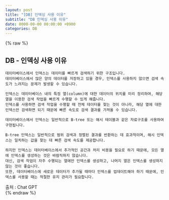 ```yaml
---  
layout: post  
title: "[DB] 인덱싱 사용 이유"  
subtitle: "DB 인덱싱 사용 이유"  
date: 0000-00-00 00:00:00 +0900  
categories: DB  
---  
```

{% raw %}  
## DB - 인덱싱 사용 이유  
  
	데이터베이스에서 인덱스는 데이터를 빠르게 검색하기 위한 구조입니다.  
	데이터베이스에서 많은 양의 데이터를 저장하고 있을 경우, 인덱스를 사용하지 않으면 검색 속도가 느려지는 문제가 발생할 수 있습니다.  
  
	인덱스는 데이터베이스 내의 특정 열(column)에 대한 데이터의 위치를 미리 정리하여, 해당 열을 이용한 검색 작업을 빠르게 수행할 수 있게 해줍니다.  
	인덱스를 사용하면 검색 작업을 수행할 때 전체 데이터를 찾는 것이 아니라, 해당 열에 대한 인덱스만 검색하면 되기 때문에 빠른 속도로 검색 결과를 가져올 수 있습니다.  
  
	데이터베이스에서 인덱스는 일반적으로 B-tree 또는 해시 테이블과 같은 자료구조를 사용하여 구현됩니다.  
  
	B-tree 인덱스는 일반적으로 범위 검색과 정렬된 결과를 반환하는 데 효과적이며, 해시 인덱스는 일치하는 값을 찾는 데 빠른 검색 속도를 제공합니다.  
  
	하지만 인덱스는 데이터베이스에서 추가적인 공간과 처리 비용을 필요로 하기 때문에, 모든 열에 인덱스를 생성하는 것은 바람직하지 않습니다.  
	대신, 검색 작업이 자주 수행되는 열에만 인덱스를 생성하고, 나머지 열은 인덱스를 생성하지 않는 것이 좋습니다.  
	또한, 데이터베이스에 새로운 데이터가 추가될 때마다 인덱스를 업데이트해야 하기 때문에, 인덱스를 사용할 때는 적절한 유지 관리가 필요합니다.  
  
출처 : Chat GPT  
{% endraw %}